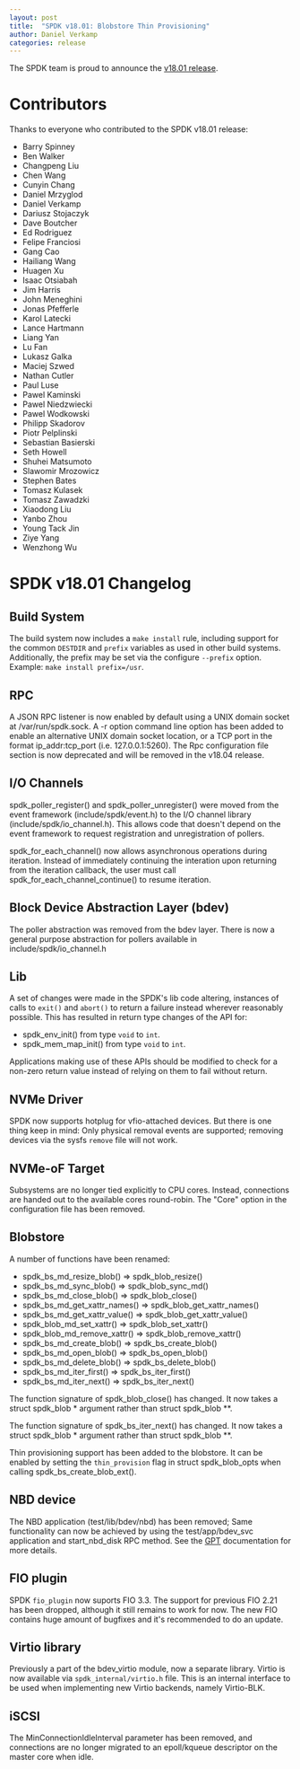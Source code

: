 ```yaml
---
layout: post
title:  "SPDK v18.01: Blobstore Thin Provisioning"
author: Daniel Verkamp
categories: release
---
```


The SPDK team is proud to announce the [v18.01 release](https://github.com/spdk/spdk/releases/tag/v18.01).

# Contributors

Thanks to everyone who contributed to the SPDK v18.01 release:

- Barry Spinney
- Ben Walker
- Changpeng Liu
- Chen Wang
- Cunyin Chang
- Daniel Mrzyglod
- Daniel Verkamp
- Dariusz Stojaczyk
- Dave Boutcher
- Ed Rodriguez
- Felipe Franciosi
- Gang Cao
- Hailiang Wang
- Huagen Xu
- Isaac Otsiabah
- Jim Harris
- John Meneghini
- Jonas Pfefferle
- Karol Latecki
- Lance Hartmann
- Liang Yan
- Lu Fan
- Lukasz Galka
- Maciej Szwed
- Nathan Cutler
- Paul Luse
- Pawel Kaminski
- Pawel Niedzwiecki
- Pawel Wodkowski
- Philipp Skadorov
- Piotr Pelplinski
- Sebastian Basierski
- Seth Howell
- Shuhei Matsumoto
- Slawomir Mrozowicz
- Stephen Bates
- Tomasz Kulasek
- Tomasz Zawadzki
- Xiaodong Liu
- Yanbo Zhou
- Young Tack Jin
- Ziye Yang
- Wenzhong Wu

# SPDK v18.01 Changelog

## Build System

The build system now includes a `make install` rule, including support for the common
`DESTDIR` and `prefix` variables as used in other build systems.  Additionally, the prefix
may be set via the configure `--prefix` option.  Example: `make install prefix=/usr`.

## RPC

A JSON RPC listener is now enabled by default using a UNIX domain socket at /var/run/spdk.sock.
A -r option command line option has been added to enable an alternative UNIX domain socket location,
or a TCP port in the format ip_addr:tcp_port (i.e. 127.0.0.1:5260).  The Rpc configuration file
section is now deprecated and will be removed in the v18.04 release.

## I/O Channels

spdk_poller_register() and spdk_poller_unregister() were moved from the event
framework (include/spdk/event.h) to the I/O channel library
(include/spdk/io_channel.h). This allows code that doesn't depend on the event
framework to request registration and unregistration of pollers.

spdk_for_each_channel() now allows asynchronous operations during iteration.
Instead of immediately continuing the interation upon returning from the iteration
callback, the user must call spdk_for_each_channel_continue() to resume iteration.

## Block Device Abstraction Layer (bdev)

The poller abstraction was removed from the bdev layer. There is now a general purpose
abstraction for pollers available in include/spdk/io_channel.h

## Lib

A set of changes were made in the SPDK's lib code altering,
instances of calls to `exit()` and `abort()` to return a failure instead
wherever reasonably possible.  This has resulted in return type changes of
the API for:

- spdk_env_init() from type `void` to `int`.
- spdk_mem_map_init() from type `void` to `int`.

Applications making use of these APIs should be modified to check for
a non-zero return value instead of relying on them to fail without return.

## NVMe Driver

SPDK now supports hotplug for vfio-attached devices. But there is one thing keep in mind:
Only physical removal events are supported; removing devices via the sysfs `remove` file will not work.

## NVMe-oF Target

Subsystems are no longer tied explicitly to CPU cores. Instead, connections are handed out to the available
cores round-robin. The "Core" option in the configuration file has been removed.

## Blobstore

A number of functions have been renamed:

- spdk_bs_md_resize_blob() => spdk_blob_resize()
- spdk_bs_md_sync_blob() => spdk_blob_sync_md()
- spdk_bs_md_close_blob() => spdk_blob_close()
- spdk_bs_md_get_xattr_names() => spdk_blob_get_xattr_names()
- spdk_bs_md_get_xattr_value() => spdk_blob_get_xattr_value()
- spdk_blob_md_set_xattr() => spdk_blob_set_xattr()
- spdk_blob_md_remove_xattr() => spdk_blob_remove_xattr()
- spdk_bs_md_create_blob() => spdk_bs_create_blob()
- spdk_bs_md_open_blob() => spdk_bs_open_blob()
- spdk_bs_md_delete_blob() => spdk_bs_delete_blob()
- spdk_bs_md_iter_first() => spdk_bs_iter_first()
- spdk_bs_md_iter_next() => spdk_bs_iter_next()

The function signature of spdk_blob_close() has changed.  It now takes a struct spdk_blob * argument
rather than struct spdk_blob **.

The function signature of spdk_bs_iter_next() has changed.  It now takes a struct spdk_blob * argument
rather than struct spdk_blob **.

Thin provisioning support has been added to the blobstore.  It can be enabled by setting the
`thin_provision` flag in struct spdk_blob_opts when calling spdk_bs_create_blob_ext().

## NBD device

The NBD application (test/lib/bdev/nbd) has been removed; Same functionality can now be
achieved by using the test/app/bdev_svc application and start_nbd_disk RPC method.
See the [GPT](http://www.spdk.io/doc/bdev.html#bdev_config_gpt) documentation for more details.

## FIO plugin

SPDK `fio_plugin` now suports FIO 3.3. The support for previous FIO 2.21 has been dropped,
although it still remains to work for now. The new FIO contains huge amount of bugfixes and
it's recommended to do an update.

## Virtio library

Previously a part of the bdev_virtio module, now a separate library. Virtio is now available
via `spdk_internal/virtio.h` file. This is an internal interface to be used when implementing
new Virtio backends, namely Virtio-BLK.

## iSCSI

The MinConnectionIdleInterval parameter has been removed, and connections are no longer migrated
to an epoll/kqueue descriptor on the master core when idle.
